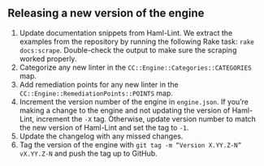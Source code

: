 ## Releasing a new version of the engine

1. Update documentation snippets from Haml-Lint. We extract the examples from the repository by running the following Rake task: `rake docs:scrape`. Double-check the output to make sure the scraping worked properly.
2. Categorize any new linter in the `CC::Engine::Categories::CATEGORIES` map.
3. Add remediation points for any new linter in the `CC::Engine::RemediationPoints::POINTS` map.
4. Increment the version number of the engine in `engine.json`. If you’re making a change to the engine and not updating the version of Haml-Lint, increment the `-X` tag. Otherwise, update version number to match the new version of Haml-Lint and set the tag to `-1`.
5. Update the changelog with any missed changes.
6. Tag the version of the engine with `git tag -m “Version X.YY.Z-N” vX.YY.Z-N` and push the tag up to GitHub.
